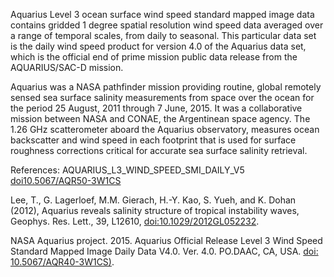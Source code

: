 Aquarius Level 3 ocean surface wind speed standard mapped image data contains gridded 1 degree spatial resolution wind speed data averaged over a range of temporal scales, from daily to seasonal. This particular data set is the daily wind speed product for version 4.0 of the Aquarius data set, which is the official end of prime mission public data release from the AQUARIUS/SAC-D mission.

Aquarius was a NASA pathfinder mission providing routine, global remotely sensed sea surface salinity measurements from space over the ocean for the period 25 August, 2011 through 7 June, 2015. It was a collaborative mission between NASA and CONAE, the Argentinean space agency. The 1.26 GHz scatterometer aboard the Aquarius observatory, measures ocean backscatter and wind speed in each footprint that is used for surface roughness corrections critical for accurate sea surface salinity retrieval.

References: AQUARIUS_L3_WIND_SPEED_SMI_DAILY_V5 [doi10.5067/AQR50-3W1CS](https://doi.org/10.5067/AQR50-3W1CS)

Lee, T., G. Lagerloef, M.M. Gierach, H.-Y. Kao, S. Yueh, and K. Dohan (2012), Aquarius reveals salinity structure of tropical instability waves, Geophys. Res. Lett., 39, L12610, [doi:10.1029/2012GL052232](https://doi.org/10.1029/2012GL052232).

NASA Aquarius project. 2015. Aquarius Official Release Level 3 Wind Speed Standard Mapped Image Daily Data V4.0. Ver. 4.0. PO.DAAC,	CA,	USA. [doi: 10.5067/AQR40-3W1CS)](https://doi.org/10.5067/AQR40-3W1CS).
